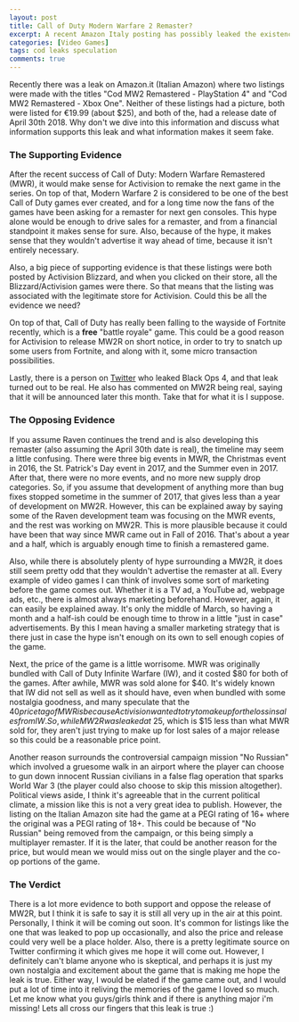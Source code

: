 ```yaml
---
layout: post
title: Call of Duty Modern Warfare 2 Remaster?
excerpt: A recent Amazon Italy posting has possibly leaked the existence and release of the next remastered Call of Duty! Let's talk about the details. 
categories: [Video Games]
tags: cod leaks speculation
comments: true
---
```


Recently there was a leak on Amazon.it (Italian Amazon) where two listings were made with the titles "Cod MW2 Remastered - PlayStation 4" and "Cod MW2 Remastered - Xbox One". Neither of these listings had a picture, both were listed for €19.99 (about $25), and both of the, had a release date of April 30th 2018. Why don't we dive into this information and discuss what information supports this leak and what information makes it seem fake. 

### The Supporting Evidence

After the recent success of Call of Duty: Modern Warfare Remastered (MWR), it would make sense for Activision to remake the next game in the series. On top of that, Modern Warfare 2 is considered to be one of the best Call of Duty games ever created, and for a long time now the fans of the games have been asking for a remaster for next gen consoles. This hype alone would be enough to drive sales for a remaster, and from a financial standpoint it makes sense for sure. Also, because of the hype, it makes sense that they wouldn't advertise it way ahead of time, because it isn't entirely necessary. 

Also, a big piece of supporting evidence is that these listings were both posted by Activision Blizzard, and when you clicked on their store, all the Blizzard/Activision games were there. So that means that the listing was associated with the legitimate store for Activision. Could this be all the evidence we need?

On top of that, Call of Duty has really been falling to the wayside of Fortnite recently, which is a **free** "battle royale" game. This could be a good reason for Activision to release MW2R on short notice, in order to try to snatch up some users from Fortnite, and along with it, some micro transaction possibilities.

Lastly, there is a person on [Twitter](https://www.twitter.com/marcus_sellars) who leaked Black Ops 4, and that leak turned out to be real. He also has commented on MW2R being real, saying that it will be announced later this month. Take that for what it is I suppose. 

### The Opposing Evidence

If you assume Raven continues the trend and is also developing this remaster (also assuming the April 30th date is real), the timeline may seem a little confusing. There were three big events in MWR, the Christmas event in 2016, the St. Patrick's Day event in 2017, and the Summer even in 2017. After that, there were no more events, and no more new supply drop categories. So, if you assume that development of anything more than bug fixes stopped sometime in the summer of 2017, that gives less than a year of development on MW2R. However, this can be explained away by saying some of the Raven development team was focusing on the MWR events, and the rest was working on MW2R. This is more plausible because it could have been that way since MWR came out in Fall of 2016. That's about a year and a half, which is arguably enough time to finish a remastered game. 

Also, while there is absolutely plenty of hype surrounding a MW2R, it does still seem pretty odd that they wouldn't advertise the remaster at all. Every example of video games I can think of involves some sort of marketing before the game comes out. Whether it is a TV ad, a YouTube ad, webpage ads, etc., there is almost always marketing beforehand. However, again, it can easily be explained away. It's only the middle of March, so having a month and a half-ish could be enough time to throw in a little "just in case" advertisements. By this I mean having a smaller marketing strategy that is there just in case the hype isn't enough on its own to sell enough copies of the game. 

Next, the price of the game is a little worrisome. MWR was originally bundled with Call of Duty Infinite Warfare (IW), and it costed $80 for both of the games. After awhile, MWR was sold alone for $40. It's widely known that IW did not sell as well as it should have, even when bundled with some nostalgia goodness, and many speculate that the $40 price tag of MWR is because Activision wanted to try to make up for the loss in sales from IW. So, while MW2R was leaked at ~$25, which is $15 less than what MWR sold for, they aren't just trying to make up for lost sales of a major release so this could be a reasonable price point. 

Another reason surrounds the controversial campaign mission "No Russian" which involved a gruesome walk in an airport where the player can choose to gun down innocent Russian civilians in a false flag operation that sparks World War 3 (the player could also choose to skip this mission altogether). Political views aside, I think it's agreeable that in the current political climate, a mission like this is not a very great idea to publish. However, the listing on the Italian Amazon site had the game at a PEGI rating of 16+ where the original was a PEGI rating of 18+. This could be because of "No Russian" being removed from the campaign, or this being simply a multiplayer remaster. If it is the later, that could be another reason for the price, but would mean we would miss out on the single player and the co-op portions of the game. 

### The Verdict 

There is a lot more evidence to both support and oppose the release of MW2R, but I think it is safe to say it is still all very up in the air at this point. Personally, I think it will be coming out soon. It's common for listings like the one that was leaked to pop up occasionally, and also the price and release could very well be a place holder. Also, there is a pretty legitimate source on Twitter confirming it which gives me hope it will come out. However, I definitely can't blame anyone who is skeptical, and perhaps it is just my own nostalgia and excitement about the game that is making me hope the leak is true. Either way, I would be elated if the game came out, and I would put a lot of time into it reliving the memories of the game I loved so much. Let me know what you guys/girls think and if there is anything major i'm missing! Lets all cross our fingers that this leak is true :)


